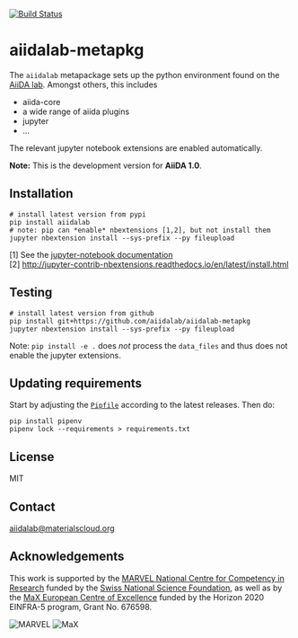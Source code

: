 [![Build Status](https://travis-ci.org/aiidalab/aiidalab-metapkg.svg?branch=master)](https://travis-ci.org/aiidalab/aiidalab-metapkg)

# aiidalab-metapkg

The `aiidalab` metapackage sets up the python environment found on the 
[AiiDA lab](https://aiidalab.materialscloud.org).
Amongst others, this includes

 * aiida-core
 * a wide range of aiida plugins
 * jupyter
 * ...

The relevant jupyter notebook extensions are enabled automatically.

**Note:** This is the development version for **AiiDA 1.0**.

## Installation

```
# install latest version from pypi
pip install aiidalab
# note: pip can *enable* nbextensions [1,2], but not install them
jupyter nbextension install --sys-prefix --py fileupload        
```
[1] See the [jupyter-notebook documentation](http://jupyter-notebook.readthedocs.io/en/stable/examples/Notebook/Distributing%20Jupyter%20Extensions%20as%20Python%20Packages.html#Automatically-enabling-a-server-extension-and-nbextension)  
[2] http://jupyter-contrib-nbextensions.readthedocs.io/en/latest/install.html

## Testing

```
# install latest version from github
pip install git+https://github.com/aiidalab/aiidalab-metapkg
jupyter nbextension install --sys-prefix --py fileupload        
```

Note: `pip install -e .` does *not* process the `data_files` and thus does not enable the jupyter extensions.

## Updating requirements

Start by adjusting the [`Pipfile`](Pipfile) according to the latest releases.
Then do:
```
pip install pipenv
pipenv lock --requirements > requirements.txt
```

## License

MIT

## Contact

aiidalab@materialscloud.org

## Acknowledgements

This work is supported by the [MARVEL National Centre for Competency in Research](<http://nccr-marvel.ch>)
funded by the [Swiss National Science Foundation](<http://www.snf.ch/en>), as well as by the [MaX
European Centre of Excellence](<http://www.max-centre.eu/>) funded by the Horizon 2020 EINFRA-5 program,
Grant No. 676598.

![MARVEL](miscellaneous/logos/MARVEL.png)
![MaX](miscellaneous/logos/MaX.png)

